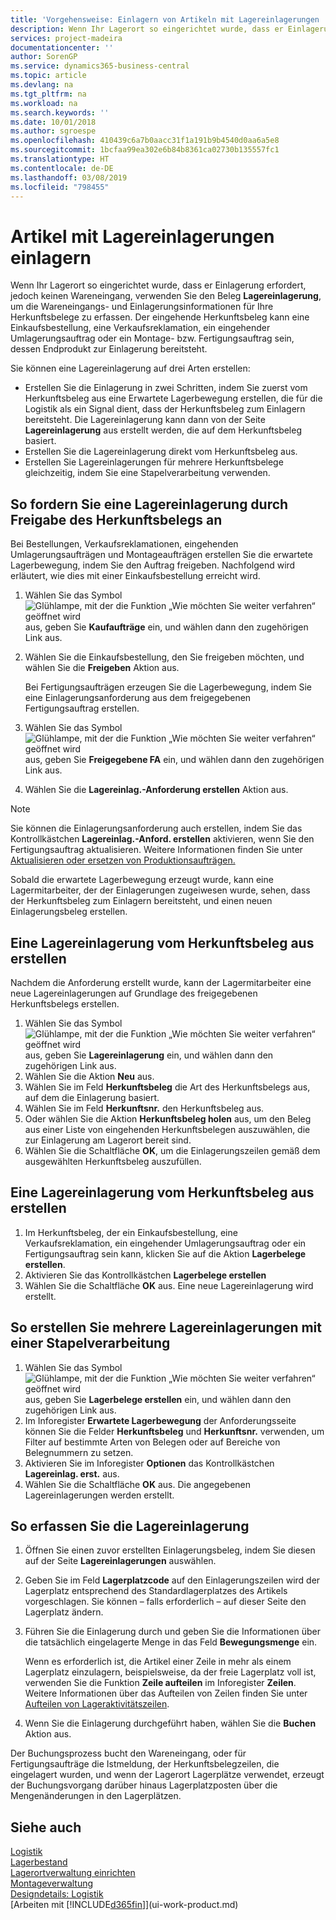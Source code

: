 ```yaml
---
title: 'Vorgehensweise: Einlagern von Artikeln mit Lagereinlagerungen | Microsoft Docs'
description: Wenn Ihr Lagerort so eingerichtet wurde, dass er Einlagerung erfordert, jedoch keinen Wareneingang, verwenden Sie den Beleg **Lagereinlagerung**, um die Wareneingangs- und Einlagerungsinformationen für Ihre Herkunftsbelege zu erfassen. Der eingehende Herkunftsbeleg kann eine Einkaufsbestellung, eine Verkaufsreklamation, ein eingehender Umlagerungsauftrag oder ein Fertigungsauftrag sein, dessen Endprodukt zur Einlagerung bereitsteht.
services: project-madeira
documentationcenter: ''
author: SorenGP
ms.service: dynamics365-business-central
ms.topic: article
ms.devlang: na
ms.tgt_pltfrm: na
ms.workload: na
ms.search.keywords: ''
ms.date: 10/01/2018
ms.author: sgroespe
ms.openlocfilehash: 410439c6a7b0aacc31f1a191b9b4540d0aa6a5e8
ms.sourcegitcommit: 1bcfaa99ea302e6b84b8361ca02730b135557fc1
ms.translationtype: HT
ms.contentlocale: de-DE
ms.lasthandoff: 03/08/2019
ms.locfileid: "798455"
---
```

# <a name="put-items-away-with-inventory-put-aways"></a>Artikel mit Lagereinlagerungen einlagern
Wenn Ihr Lagerort so eingerichtet wurde, dass er Einlagerung erfordert, jedoch keinen Wareneingang, verwenden Sie den Beleg **Lagereinlagerung**, um die Wareneingangs- und Einlagerungsinformationen für Ihre Herkunftsbelege zu erfassen. Der eingehende Herkunftsbeleg kann eine Einkaufsbestellung, eine Verkaufsreklamation, ein eingehender Umlagerungsauftrag oder ein Montage- bzw. Fertigungsauftrag sein, dessen Endprodukt zur Einlagerung bereitsteht.  

Sie können eine Lagereinlagerung auf drei Arten erstellen:  

- Erstellen Sie die Einlagerung in zwei Schritten, indem Sie zuerst vom Herkunftsbeleg aus eine Erwartete Lagerbewegung erstellen, die für die Logistik als ein Signal dient, dass der Herkunftsbeleg zum Einlagern bereitsteht. Die Lagereinlagerung kann dann von der Seite **Lagereinlagerung** aus erstellt werden, die auf dem Herkunftsbeleg basiert.  
- Erstellen Sie die Lagereinlagerung direkt vom Herkunftsbeleg aus.  
- Erstellen Sie Lagereinlagerungen für mehrere Herkunftsbelege gleichzeitig, indem Sie eine Stapelverarbeitung verwenden.  

## <a name="to-request-an-inventory-put-away-by-releasing-the-source-document"></a>So fordern Sie eine Lagereinlagerung durch Freigabe des Herkunftsbelegs an
Bei Bestellungen, Verkaufsreklamationen, eingehenden Umlagerungsaufträgen und Montageaufträgen erstellen Sie die erwartete Lagerbewegung, indem Sie den Auftrag freigeben. Nachfolgend wird erläutert, wie dies mit einer Einkaufsbestellung erreicht wird.  

1.  Wählen Sie das Symbol ![Glühlampe, mit der die Funktion „Wie möchten Sie weiter verfahren“ geöffnet wird](media/ui-search/search_small.png "Wie möchten Sie weiter verfahren?") aus, geben Sie **Kaufaufträge** ein, und wählen dann den zugehörigen Link aus.
2. Wählen Sie die Einkaufsbestellung, den Sie freigeben möchten, und wählen Sie die **Freigeben** Aktion aus.  

    Bei Fertigungsaufträgen erzeugen Sie die Lagerbewegung, indem Sie eine Einlagerungsanforderung aus dem freigegebenen Fertigungsauftrag erstellen.  
3.  Wählen Sie das Symbol ![Glühlampe, mit der die Funktion „Wie möchten Sie weiter verfahren“ geöffnet wird](media/ui-search/search_small.png "Wie möchten Sie weiter verfahren?") aus, geben Sie **Freigegebene FA** ein, und wählen dann den zugehörigen Link aus.  
4. Wählen Sie die **Lagereinlag.-Anforderung erstellen** Aktion aus.  

> [!NOTE]  
>  Sie können die Einlagerungsanforderung auch erstellen, indem Sie das Kontrollkästchen **Lagereinlag.-Anford. erstellen** aktivieren, wenn Sie den Fertigungsauftrag aktualisieren. Weitere Informationen finden Sie unter [Aktualisieren oder ersetzen von Produktionsaufträgen.](production-how-to-replan-refresh-production-orders.md)  

Sobald die erwartete Lagerbewegung erzeugt wurde, kann eine Lagermitarbeiter, der der Einlagerungen zugeiwesen wurde, sehen, dass der Herkunftsbeleg zum Einlagern bereitsteht, und einen neuen Einlagerungsbeleg erstellen.  

## <a name="to-create-an-inventory-put-away-based-on-the-source-document"></a>Eine Lagereinlagerung vom Herkunftsbeleg aus erstellen
Nachdem die Anforderung erstellt wurde, kann der Lagermitarbeiter eine neue Lagereinlagerungen auf Grundlage des freigegebenen Herkunftsbelegs erstellen.   
1.  Wählen Sie das Symbol ![Glühlampe, mit der die Funktion „Wie möchten Sie weiter verfahren“ geöffnet wird](media/ui-search/search_small.png "Wie möchten Sie weiter verfahren?") aus, geben Sie **Lagereinlagerung** ein, und wählen dann den zugehörigen Link aus.  
2. Wählen Sie die Aktion **Neu** aus.  
3. Wählen Sie im Feld **Herkunftsbeleg** die Art des Herkunftsbelegs aus, auf dem die Einlagerung basiert.  
4. Wählen Sie im Feld **Herkunftsnr.** den Herkunftsbeleg aus.  
5. Oder wählen Sie die Aktion **Herkunftsbeleg holen** aus, um den Beleg aus einer Liste von eingehenden Herkunftsbelegen auszuwählen, die zur Einlagerung am Lagerort bereit sind.  
6. Wählen Sie die Schaltfläche **OK**, um die Einlagerungszeilen gemäß dem ausgewählten Herkunftsbeleg auszufüllen.  

## <a name="to-create-an-inventory-put-away-from-the-source-document"></a>Eine Lagereinlagerung vom Herkunftsbeleg aus erstellen  
1.  Im Herkunftsbeleg, der ein Einkaufsbestellung, eine Verkaufsreklamation, ein eingehender Umlagerungsauftrag oder ein Fertigungsauftrag sein kann, klicken Sie auf die Aktion **Lagerbelege erstellen**.  
2. Aktivieren Sie das Kontrollkästchen **Lagerbelege erstellen**
3. Wählen Sie die Schaltfläche **OK** aus. Eine neue Lagereinlagerung wird erstellt.

## <a name="to-create-multiple-inventory-put-aways-with-a-batch-job"></a>So erstellen Sie mehrere Lagereinlagerungen mit einer Stapelverarbeitung  
1.  Wählen Sie das Symbol ![Glühlampe, mit der die Funktion „Wie möchten Sie weiter verfahren“ geöffnet wird](media/ui-search/search_small.png "Wie möchten Sie weiter verfahren?") aus, geben Sie **Lagerbelege erstellen** ein, und wählen dann den zugehörigen Link aus.  
2.  Im Inforegister **Erwartete Lagerbewegung** der Anforderungsseite können Sie die Felder **Herkunftsbeleg** und **Herkunftsnr.** verwenden, um Filter auf bestimmte Arten von Belegen oder auf Bereiche von Belegnummern zu setzen.  
3.  Aktivieren Sie im Inforegister **Optionen** das Kontrollkästchen **Lagereinlag. erst.** aus.
4.  Wählen Sie die Schaltfläche **OK** aus. Die angegebenen Lagereinlagerungen werden erstellt.

## <a name="to-record-the-inventory-put-away"></a>So erfassen Sie die Lagereinlagerung  
1. Öffnen Sie einen zuvor erstellten Einlagerungsbeleg, indem Sie diesen auf der Seite **Lagereinlagerungen** auswählen.  
2. Geben Sie im Feld **Lagerplatzcode** auf den Einlagerungszeilen wird der Lagerplatz entsprechend des Standardlagerplatzes des Artikels vorgeschlagen. Sie können – falls erforderlich – auf dieser Seite den Lagerplatz ändern.  
3. Führen Sie die Einlagerung durch und geben Sie die Informationen über die tatsächlich eingelagerte Menge in das Feld **Bewegungsmenge** ein.

    Wenn es erforderlich ist, die Artikel einer Zeile in mehr als einem Lagerplatz einzulagern, beispielsweise, da der freie Lagerplatz voll ist, verwenden Sie die Funktion **Zeile aufteilen** im Inforegister **Zeilen**. Weitere Informationen über das Aufteilen von Zeilen finden Sie unter [Aufteilen von Lageraktivitätszeilen](warehouse-how-to-split-warehouse-activity-lines.md).  
4. Wenn Sie die Einlagerung durchgeführt haben, wählen Sie die **Buchen** Aktion aus.  

Der Buchungsprozess bucht den Wareneingang, oder für Fertigungsaufträge die Istmeldung, der Herkunftsbelegzeilen, die eingelagert wurden, und wenn der Lagerort Lagerplätze verwendet, erzeugt der Buchungsvorgang darüber hinaus Lagerplatzposten über die Mengenänderungen in den Lagerplätzen.

## <a name="see-also"></a>Siehe auch  
[Logistik](warehouse-manage-warehouse.md)  
[Lagerbestand](inventory-manage-inventory.md)  
[Lagerortverwaltung einrichten](warehouse-setup-warehouse.md)     
[Montageverwaltung](assembly-assemble-items.md)    
[Designdetails: Logistik](design-details-warehouse-management.md)  
[Arbeiten mit [!INCLUDE[d365fin](includes/d365fin_md.md)]](ui-work-product.md)  
